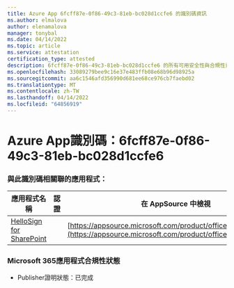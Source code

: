 ```yaml
---
title: Azure App 6fcff87e-0f86-49c3-81eb-bc028d1ccfe6 的識別碼資訊
ms.author: elmalova
author: elenamalova
manager: tonybal
ms.date: 04/14/2022
ms.topic: article
ms.service: attestation
certification_type: attested
description: 6fcff87e-0f86-49c3-81eb-bc028d1ccfe6 的所有可用安全性與合規性資訊。
ms.openlocfilehash: 33089279bee9c16e37e483ffb08e68b96d98925a
ms.sourcegitcommit: aa6c1546afd356990d681ee68ce976cb7faebd02
ms.translationtype: MT
ms.contentlocale: zh-TW
ms.lasthandoff: 04/14/2022
ms.locfileid: "64856919"
---
```

# <a name="azure-app-id-6fcff87e-0f86-49c3-81eb-bc028d1ccfe6"></a>Azure App識別碼：6fcff87e-0f86-49c3-81eb-bc028d1ccfe6


### <a name="apps-associated-with-this-id"></a>與此識別碼相關聯的應用程式：
| **應用程式名稱** | **認證** | **在 AppSource 中檢視** |
|--------------|---------------|-----------------------|
| [HelloSign for SharePoint](../forward/WA200003245.md) |  | [https://appsource.microsoft.com/product/office/WA200003245](https://appsource.microsoft.com/product/office/WA200003245) |

### <a name="microsoft-365-app-compliance-status"></a>Microsoft 365應用程式合規性狀態
- Publisher證明狀態：已完成
